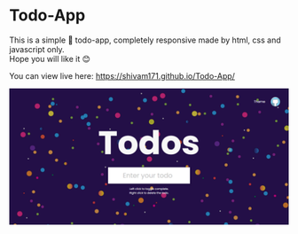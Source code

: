 # Todo-App
This is a simple 📅 todo-app, completely responsive made by html, css and javascript only.
<br>
Hope you will like it 😊

You can view live here: https://shivam171.github.io/Todo-App/

<img src = "Todos_DesignBy(Shivam171).png">
